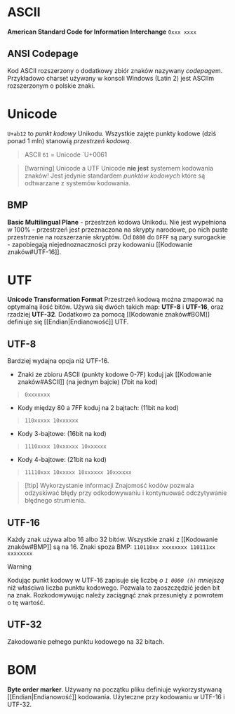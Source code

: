 # ASCII
**American Standard Code for Information Interchange**
`0xxx xxxx`
## ANSI Codepage
Kod ASCII rozszerzony o dodatkowy zbiór znaków nazywany *codepage*m. Przykładowo charset używany w konsoli Windows (Latin 2) jest ASCIIm rozszerzonym o polskie znaki. 
# Unicode
`U+ab12` to *punkt kodowy* Unikodu. Wszystkie zajęte punkty kodowe (dziś ponad 1 mln) stanowią *przestrzeń kodową*.
> ASCII `61` = Unicode `U+0061

>[!warning] Unicode a UTF
>Unicode **nie jest** systemem kodowania znaków! Jest jedynie standardem *punktów kodowych* które są odtwarzane z systemów kodowania.

## BMP
**Basic Multilingual Plane** - przestrzeń kodowa Unikodu.
Nie jest wypełniona w 100% - przestrzeń jest przeznaczona na skrypty narodowe, po nich puste przestrzenie na rozszerzanie skryptów.
Od `D800` do `DFFF` są pary surogackie - zapobiegają niejednoznaczności przy kodowaniu [[Kodowanie znaków#UTF-16]].
# UTF
**Unicode Transformation Format**
Przestrzeń kodową można zmapować na optymalną ilość bitów. Używa się dwóch takich map: **UTF-8** i **UTF-16**, oraz rzadziej **UTF-32**. Dodatkowo za pomocą [[Kodowanie znaków#BOM]] definiuje się [[Endian|Endianowość]] UTF.
## UTF-8
Bardziej wydajna opcja niż UTF-16.
- Znaki ze zbioru ASCII (punkty kodowe 0-7F) koduj jak [[Kodowanie znaków#ASCII]] (na jednym bajcie) (7bit na kod)
> `0xxxxxxx`
- Kody między 80 a 7FF koduj na 2 bajtach: (11bit na kod)
> `110xxxxx 10xxxxxx`
- Kody 3-bajtowe: (16bit na kod)
>`1110xxxx 10xxxxxx 10xxxxxx`
- Kody 4-bajtowe: (21bit na kod)
> `11110xxx 10xxxxx 10xxxxxx 10xxxxxx`

>[!tip] Wykorzystanie informacji
> Znajomość kodów pozwala odzyskiwać błędy przy odkodowywaniu i kontynuować odczytywanie błędnego strumienia.

## UTF-16
Każdy znak używa albo 16 albo 32 bitów. Wszystkie znaki z [[Kodowanie znaków#BMP]] są na 16.
Znaki spoza BMP:
`110110xx xxxxxxxx 110111xx xxxxxxxx`
>[!warning]
>Kodując punkt kodowy w UTF-16 zapisuje się liczbę *o `1 0000 (h)` mniejszą* niż właściwa liczba punktu kodowego. Pozwala to zaoszczędzić jeden bit na znak. Rozkodowywując należy zaciągnąć znak przesunięty z powrotem o tę wartość.
## UTF-32
Zakodowanie pełnego punktu kodowego na 32 bitach.

# BOM
**Byte order marker**. Używany na początku pliku definiuje wykorzystywaną [[Endian|Endianowość]] kodowania. Użyteczne przy kodowaniu w UTF-16 i UTF-32.